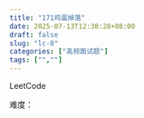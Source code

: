 ```yaml
---
title: "171鸡蛋掉落"
date: 2025-07-13T12:38:28+08:00
draft: false
slug: "lc-0"
categories: ["高频面试题"]
tags: ["",""]
---
```


LeetCode

难度：

<!--more-->

```cpp

```
